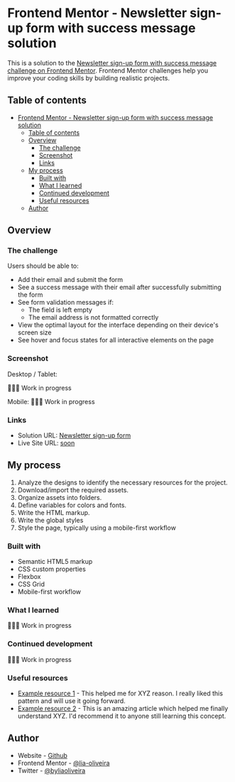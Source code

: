 # Frontend Mentor - Newsletter sign-up form with success message solution

This is a solution to the [Newsletter sign-up form with success message challenge on Frontend Mentor](https://www.frontendmentor.io/challenges/newsletter-signup-form-with-success-message-3FC1AZbNrv). Frontend Mentor challenges help you improve your coding skills by building realistic projects. 

## Table of contents

- [Frontend Mentor - Newsletter sign-up form with success message solution](#frontend-mentor---newsletter-sign-up-form-with-success-message-solution)
  - [Table of contents](#table-of-contents)
  - [Overview](#overview)
    - [The challenge](#the-challenge)
    - [Screenshot](#screenshot)
    - [Links](#links)
  - [My process](#my-process)
    - [Built with](#built-with)
    - [What I learned](#what-i-learned)
    - [Continued development](#continued-development)
    - [Useful resources](#useful-resources)
  - [Author](#author)


## Overview

### The challenge

Users should be able to:

- Add their email and submit the form
- See a success message with their email after successfully submitting the form
- See form validation messages if:
  - The field is left empty
  - The email address is not formatted correctly
- View the optimal layout for the interface depending on their device's screen size
- See hover and focus states for all interactive elements on the page

### Screenshot

Desktop / Tablet:

👩🏼‍💻 Work in progress

Mobile:
👩🏼‍💻 Work in progress


### Links

- Solution URL: [Newsletter sign-up form](https://github.com/lia-oliveira/newsletter-signup-form)
- Live Site URL: [soon](https://your-live-site-url.com)

## My process
1. Analyze the designs to identify the necessary resources for the project.
2. Download/import the required assets.
3. Organize assets into folders.
4. Define variables for colors and fonts.
5. Write the HTML markup.
6. Write the global styles
7. Style the page, typically using a mobile-first workflow

### Built with

- Semantic HTML5 markup
- CSS custom properties
- Flexbox
- CSS Grid
- Mobile-first workflow


### What I learned

👩🏼‍💻 Work in progress



### Continued development

👩🏼‍💻 Work in progress

### Useful resources

- [Example resource 1](https://www.example.com) - This helped me for XYZ reason. I really liked this pattern and will use it going forward.
- [Example resource 2](https://www.example.com) - This is an amazing article which helped me finally understand XYZ. I'd recommend it to anyone still learning this concept.


## Author

- Website - [Github](https://github.com/lia-oliveira)
- Frontend Mentor - [@lia-oliveira](https://www.frontendmentor.io/profile/lia-oliveira)
- Twitter - [@byliaoliveira](https://x.com/byliaoliveira)



